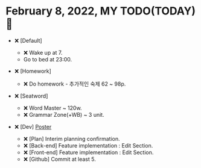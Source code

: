 # February 8, 2022, MY TODO(TODAY) 🚀

- ❌ [Default]

  - ❌ Wake up at 7.
  - Go to bed at 23:00.

- ❌ [Homework]

  - ❌ Do homework - 추가적인 숙제 62 ~ 98p.

- ❌ [Seatword]

  - ❌ Word Master ~ 120w.
  - ❌ Grammar Zone(+WB) ~ 3 unit.

- ❌ [Dev] [Poster](https://github.com/Novelier-Webbelier/poster)

  - ❌ [Plan] Interim planning confirmation.
  - ❌ [Back-end] Feature implementation : Edit Section.
  - ❌ [Front-end] Feature implementation : Edit Section.
  - ❌ [Github] Commit at least 5.
